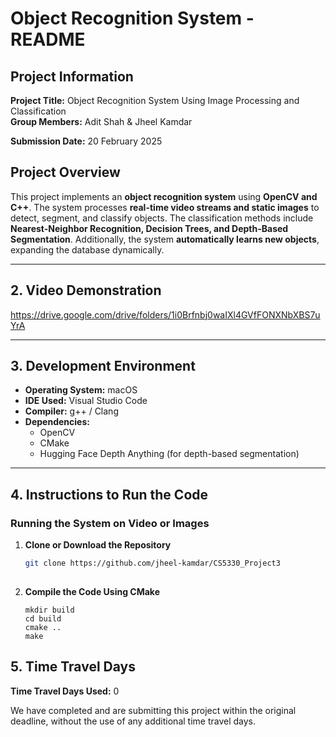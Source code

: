 # **Object Recognition System - README**

## **Project Information**
**Project Title:** Object Recognition System Using Image Processing and Classification  
**Group Members:** Adit Shah & Jheel Kamdar 

**Submission Date:** 20 February 2025

## **Project Overview**
This project implements an **object recognition system** using **OpenCV and C++**. The system processes **real-time video streams and static images** to detect, segment, and classify objects. The classification methods include **Nearest-Neighbor Recognition, Decision Trees, and Depth-Based Segmentation**. Additionally, the system **automatically learns new objects**, expanding the database dynamically.

---

## **2. Video Demonstration**
https://drive.google.com/drive/folders/1i0Brfnbj0waIXl4GVfFONXNbXBS7uYrA

---

## **3. Development Environment**
- **Operating System:** macOS
- **IDE Used:** Visual Studio Code
- **Compiler:** g++ / Clang 
- **Dependencies:**  
  - OpenCV  
  - CMake  
  - Hugging Face Depth Anything (for depth-based segmentation)  

---

## **4. Instructions to Run the Code**
### **Running the System on Video or Images**
1. **Clone or Download the Repository**  
   ```bash
   git clone https://github.com/jheel-kamdar/CS5330_Project3
  
2. **Compile the Code Using CMake**
   ```
   mkdir build
   cd build
   cmake ..
   make
## **5. Time Travel Days**

**Time Travel Days Used:** 0

We have completed and are submitting this project within the original deadline, without the use of any additional time travel days.
